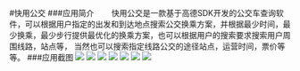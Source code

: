 #快用公交
###应用简介
&nbsp;&nbsp;&nbsp;&nbsp;&nbsp;&nbsp;&nbsp;快用公交是一款基于高德SDK开发的公交车查询软件，可以根据用户指定的出发和到达地点搜索公交换乘方案，并根据最少时间，最少换乘，最少步行提供最优化的换乘方案，也可以根据用户的搜索要求搜索用户周围线路，站点等， 当然也可以搜索指定线路公交的途径站点，运营时间，票价等等。
###应用截图
![](https://github.com/vincent0929/UsingBus/blob/master/image/1.png) ![](https://github.com/vincent0929/UsingBus/blob/master/image/2.png) ![](https://github.com/vincent0929/UsingBus/blob/master/image/3.png) ![](https://github.com/vincent0929/UsingBus/blob/master/image/1.png) ![](https://github.com/vincent0929/UsingBus/blob/master/image/4.png) ![](https://github.com/vincent0929/UsingBus/blob/master/image/5.png) ![](https://github.com/vincent0929/UsingBus/blob/master/image/6.png)
